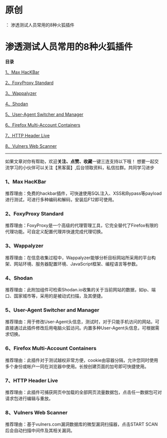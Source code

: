 # 原创
：  渗透测试人员常用的8种火狐插件

# 渗透测试人员常用的8种火狐插件

**目录**

[1、Max HacKBar](#1%E3%80%81Max%20HacKBar)

[2、FoxyProxy Standard](#2%E3%80%81FoxyProxy%20Standard)

[3、Wappalyzer](#3%E3%80%81Wappalyzer)

[4、Shodan](#4%E3%80%81Shodan)

[5、User-Agent Switcher and Manager](#5%E3%80%81User-Agent%20Switcher%20and%20Manager)

[6、Firefox Multi-Account Containers](#6%E3%80%81Firefox%20Multi-Account%20Containers)

[7、HTTP Header Live](#7%E3%80%81HTTP%20Header%20Live)

[8、Vulners Web Scanner](#8%E3%80%81Vulners%20Web%20Scanner)

---


> 
如果文章对你有帮助，欢迎**关注、点赞、收藏**一键三连支持以下哦！
想要一起交流学习的小伙伴可以关注【黑客菌】,后台领取资料，私信拉群。共同学习进步


### **1、Max HacKBar**

推荐理由：免费的hackbar插件，可快速使用SQL注入、XSS和Bypass等payload进行测试，可进行多种编码和解码，安装后F12即可使用。

### **2、FoxyProxy Standard**

推荐理由：FoxyProxy是一个高级的代理管理工具，它完全替代了Firefox有限的代理功能。可自定义配置代理并快速完成代理切换。

### **3、Wappalyzer**

推荐理由：在信息收集过程中，Wappalyzer能够分析目标网站所采用的平台构架、网站环境、服务器配置环境、JavaScript框架、编程语言等参数。

### **4、Shodan**

推荐理由：此附加组件可检索Shodan.io收集的关于当前网站的数据，如ip、端口、国家城市等，采用的是被动式扫描，及其便捷。

### **5、User-Agent Switcher and Manager**

推荐理由：用于修改User-Agent头信息，测试时，对于只能手机访问的网站，可直接通过此插件修改后用电脑火狐访问。内置多种User-Agent头信息，可根据需求切换。

### **6、Firefox Multi-Account Containers**

推荐理由：此插件对于测试越权非常方便，cookie由容器分隔，允许您同时使用多个身份或帐户一同在浏览器中使用。长按创建页面的加号即可快捷使用。

### **7、HTTP Header Live**

推荐理由：此插件可捕获网页中加载的全部网页流量数据包，点击任一数据包可对请求包进行编辑与重放。

### **8、Vulners Web Scanner**

推荐理由：基于vulners.com漏洞数据库的微型漏洞扫描器，点击START SCAN后会自动扫描中间件及其相关漏洞。

